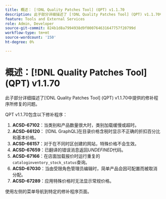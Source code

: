 ```yaml
---
title: 概述： [!DNL Quality Patches Tool] (QPT) v1.1.70
description: 此子部分详细描述了 [!DNL Quality Patches Tool] (QPT) v1.1.70中提供的修补程序所修复的问题。
feature: Tools and External Services
role: Admin, Developer
source-git-commit: 824b1d8a7994938d9f000764631647757f20799d
workflow-type: tm+mt
source-wordcount: '150'
ht-degree: 0%

---
```


# 概述：[!DNL Quality Patches Tool] (QPT) v1.1.70

此子部分详细描述了[!DNL Quality Patches Tool] (QPT) v1.1.70中提供的修补程序所修复的问题。

QPT v1.1.70包含以下修补程序：
1. **ACSD-67102**：当类别和产品数量很大时，类别加载缓慢或超时。
1. **ACSD-66120**： [!DNL GraphQL]在目录价格含税时显示不正确的折扣百分比和基本价格。
1. **ACSD-66157**：对于在不同时区创建的网站，特殊价格不会生效。
1. **ACSD-67659**：已翻译的错误消息返回&#x200B;*UNDEFINED*&#x200B;代码。
1. **ACSD-67166**：在店面加载报价时运行重复的`cataloginventory_stock_status`查询。
1. **ACSD-67030**：当由受限角色管理员编辑时，简单产品会因可配置而被取消分配。
1. **ACSD-67289**：应用特殊价格时无法显示常规价格。

使用左侧的菜单导航到特定的修补程序页面。
